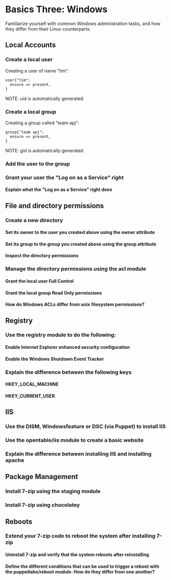 # Basics Three: Windows
Familiarize yourself with common Windows administration tasks, and how they differ from their Linux counterparts:

## Local Accounts

### Create a local user

  Creating a user of name "tim":
  ```
  user{"tim":
    ensure => present,
  }
  ```

  NOTE: uid is automatically generated.

### Create a local group

  Creating a group called "team apj":
  ```
  group{"team apj":
    ensure => present,
  }
  ```

  NOTE: gid is automatically generated.

### Add the user to the group



### Grant your user the "Log on as a Service" right
#### Explain what the "Log on as a Service" right does
## File and directory permissions
### Create a new directory
#### Set its owner to the user you created above using the owner attribute
#### Set its group to the group you created above using the group attribute
#### Inspect the directory permissions
### Manage the directory permissions using the acl module
#### Grant the local user Full Control
#### Grant the local group Read Only permissions
#### How do Windows ACLs differ from unix filesystem permissions?
## Registry
### Use the registry module to do the following:
#### Enable Internet Explorer enhanced security configuration
#### Enable the Windows Shutdown Event Tracker
### Explain the difference between the following keys
#### HKEY_LOCAL_MACHINE
#### HKEY_CURRENT_USER
## IIS
### Use the DISM, Windowsfeature or DSC (via Puppet) to install IIS
### Use the opentable/iis module to create a basic website
### Explain the difference between installing IIS and installing apache
## Package Management
### Install 7-zip using the staging module
### Install 7-zip using chocolatey
## Reboots
### Extend your 7-zip code to reboot the system after installing 7-zip
#### Uninstall 7-zip and verify that the system reboots after reinstalling
#### Define the different conditions that can be used to trigger a reboot with the puppetlabs/reboot module. How do they differ from one another?
